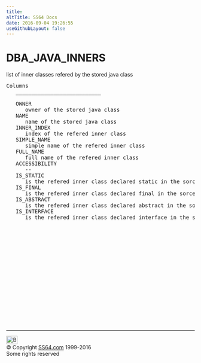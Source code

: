 ```yaml
---
title:
altTitle: SS64 Docs
date: 2016-09-04 19:26:55
useGithubLayout: false
---
```

<!-- #BeginLibraryItem "/Library/head_orad.lbi" --><!-- #EndLibraryItem --><h1>DBA_JAVA_INNERS </h1><p> list of inner classes refered by the stored java class </p> 
 
<pre>Columns
   ___________________________
 
   OWNER
      owner of the stored java class
   NAME
      name of the stored java class
   INNER_INDEX
      index of the refered inner class
   SIMPLE_NAME
      simple name of the refered inner class
   FULL_NAME
      full name of the refered inner class
   ACCESSIBILITY
      --
   IS_STATIC
      is the refered inner class declared static in the sorce file
   IS_FINAL
      is the refered inner class declared final in the sorce file
   IS_ABSTRACT
      is the refered inner class declared abstract in the sorce file
   IS_INTERFACE
      is the refered inner class declared interface in the sorce file

</pre><!-- #BeginLibraryItem "/Library/foot_orad.lbi" --><p>
<!-- oracle-footer -->
<ins class="adsbygoogle" style="display:inline-block;width:300px;height:250px" data-ad-client="ca-pub-6140977852749469" data-ad-slot="4275490898"></ins>
<script>
(adsbygoogle = window.adsbygoogle || []).push({});
</script></p>
<hr>
<div id="bl" class="footer"><a href="DBA_JAVA_INNERS.html#"><img src="../images/top.png" width="30" height="22" alt="Back to the Top"></a></div>
<div id="br" class="footer, tagline">© Copyright <a href="../index.html">SS64.com</a> 1999-2016<br>
Some rights reserved</div>
<!-- #EndLibraryItem -->

